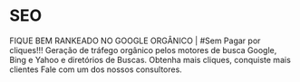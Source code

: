 # SEO
FIQUE BEM RANKEADO NO GOOGLE ORGÂNICO | #Sem Pagar por cliques!!! Geração de tráfego orgânico pelos motores de busca Google, Bing e Yahoo e diretórios de Buscas. Obtenha mais cliques, conquiste mais clientes Fale com um dos nossos consultores.
